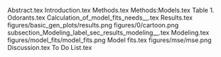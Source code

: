 Abstract.tex
Introduction.tex
Methods.tex
Methods:Models.tex
Table 1. Odorants.tex
Calculation_of_model_fits_needs__.tex
Results.tex
figures/basic_gen_plots/results.png
figures/0/cartoon.png
subsection_Modeling_label_sec_results_modeling__.tex
Modeling.tex
figures/model_fits/model_fits.png
Model fits.tex
figures/mse/mse.png
Discussion.tex
To Do List.tex